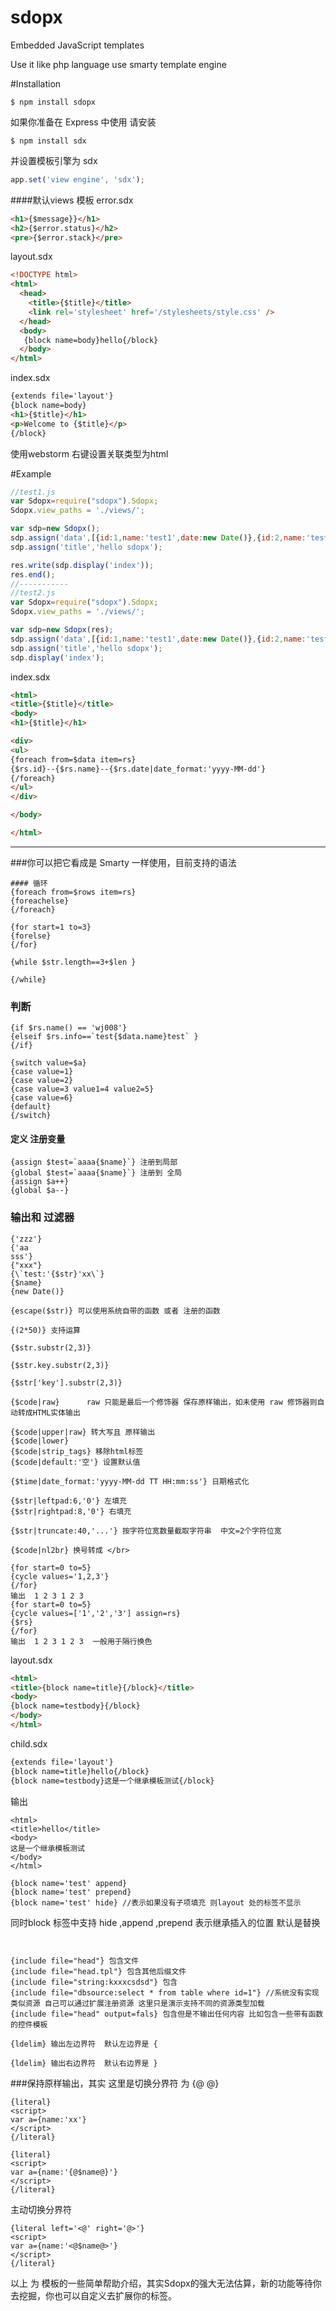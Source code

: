 # sdopx
Embedded JavaScript templates

Use it like php language use smarty template engine

#Installation
```
$ npm install sdopx
```
如果你准备在 Express 中使用 请安装
```
$ npm install sdx
```
并设置模板引擎为 sdx
```js
app.set('view engine', 'sdx');
```
####默认views 模板
error.sdx
```html
<h1>{$message}}</h1>
<h2>{$error.status}</h2>
<pre>{$error.stack}</pre>
```

layout.sdx
```html
<!DOCTYPE html>
<html>
  <head>
    <title>{$title}</title>
    <link rel='stylesheet' href='/stylesheets/style.css' />
  </head>
  <body>
   {block name=body}hello{/block}
  </body>
</html>

```

index.sdx
```html
{extends file='layout'}
{block name=body}
<h1>{$title}</h1>
<p>Welcome to {$title}</p>
{/block}
```

使用webstorm 右键设置关联类型为html



#Example
```js
//test1.js
var Sdopx=require("sdopx").Sdopx;
Sdopx.view_paths = './views/';

var sdp=new Sdopx();
sdp.assign('data',[{id:1,name:'test1',date:new Date()},{id:2,name:'test2',date:new Date()}]);
sdp.assign('title','hello sdopx');

res.write(sdp.display('index'));
res.end();
//-----------
//test2.js
var Sdopx=require("sdopx").Sdopx;
Sdopx.view_paths = './views/';

var sdp=new Sdopx(res);
sdp.assign('data',[{id:1,name:'test1',date:new Date()},{id:2,name:'test2',date:new Date()}]);
sdp.assign('title','hello sdopx');
sdp.display('index');

```
index.sdx
```html
<html>
<title>{$title}</title>
<body>
<h1>{$title}</h1>

<div>
<ul>
{foreach from=$data item=rs}
{$rs.id}--{$rs.name}--{$rs.date|date_format:'yyyy-MM-dd'}
{/foreach}
</ul>
</div>

</body>

</html>
```
****

###你可以把它看成是 Smarty 一样使用，目前支持的语法
```
#### 循环
{foreach from=$rows item=rs}
{foreachelse}
{/foreach}

{for start=1 to=3}
{forelse}
{/for}

{while $str.length==3+$len }

{/while}
```
### 判断
```
{if $rs.name() == 'wj008'}
{elseif $rs.info==`test{$data.name}test` }
{/if}

{switch value=$a}
{case value=1}
{case value=2}
{case value=3 value1=4 value2=5}
{case value=6}
{default}
{/switch}
```
#### 定义 注册变量
```
{assign $test=`aaaa{$name}`} 注册到局部
{global $test=`aaaa{$name}`} 注册到 全局  
{assign $a++} 
{global $a--} 
```
### 输出和  过滤器
```
{'zzz'}
{'aa
sss'}
{"xxx"}
{\`test:'{$str}'xx\`}
{$name}
{new Date()}

{escape($str)} 可以使用系统自带的函数 或者 注册的函数

{(2*50)} 支持运算

{$str.substr(2,3)} 

{$str.key.substr(2,3)} 

{$str['key'].substr(2,3)} 

{$code|raw}      raw 只能是最后一个修饰器 保存原样输出，如未使用 raw 修饰器则自动转成HTML实体输出

{$code|upper|raw} 转大写且 原样输出
{$code|lower}
{$code|strip_tags} 移除html标签
{$code|default:'空'} 设置默认值

{$time|date_format:'yyyy-MM-dd TT HH:mm:ss'} 日期格式化

{$str|leftpad:6,'0'} 左填充
{$str|rightpad:8,'0'} 右填充

{$str|truncate:40,'...'} 按字符位宽数量截取字符串  中文=2个字符位宽

{$code|nl2br} 换号转成 </br>

{for start=0 to=5}
{cycle values='1,2,3'}
{/for}
输出  1 2 3 1 2 3
{for start=0 to=5}
{cycle values=['1','2','3'] assign=rs}
{$rs}
{/for}
输出  1 2 3 1 2 3  一般用于隔行换色
```
layout.sdx
```html
<html>
<title>{block name=title}{/block}</title>
<body>
{block name=testbody}{/block}
</body>
</html>
```

child.sdx
```html
{extends file='layout'}
{block name=title}hello{/block}
{block name=testbody}这是一个继承模板测试{/block}
```

输出
```
<html>
<title>hello</title>
<body>
这是一个继承模板测试
</body>
</html>

{block name='test' append}
{block name='test' prepend}
{block name='test' hide} //表示如果没有子项填充 则layout 处的标签不显示
```
同时block 标签中支持 hide ,append ,prepend 表示继承插入的位置 默认是替换
```


{include file="head"} 包含文件
{include file="head.tpl"} 包含其他后缀文件
{include file="string:kxxxcsdsd"} 包含
{include file="dbsource:select * from table where id=1"} //系统没有实现类似资源 自己可以通过扩展注册资源 这里只是演示支持不同的资源类型加载
{include file="head" output=fals} 包含但是不输出任何内容 比如包含一些带有函数的控件模板

{ldelim} 输出左边界符  默认左边界是 {

{ldelim} 输出右边界符  默认右边界是 }
```
###保持原样输出，其实 这里是切换分界符 为  {@ @}
```
{literal}
<script>
var a={name:'xx'}
</script>
{/literal}

{literal}
<script>
var a={name:'{@$name@}'}
</script>
{/literal}
```
主动切换分界符
```
{literal left='<@' right='@>'}
<script>
var a={name:'<@$name@>'}
</script>
{/literal}
```
以上 为 模板的一些简单帮助介绍，其实Sdopx的强大无法估算，新的功能等待你去挖掘，你也可以自定义去扩展你的标签。
